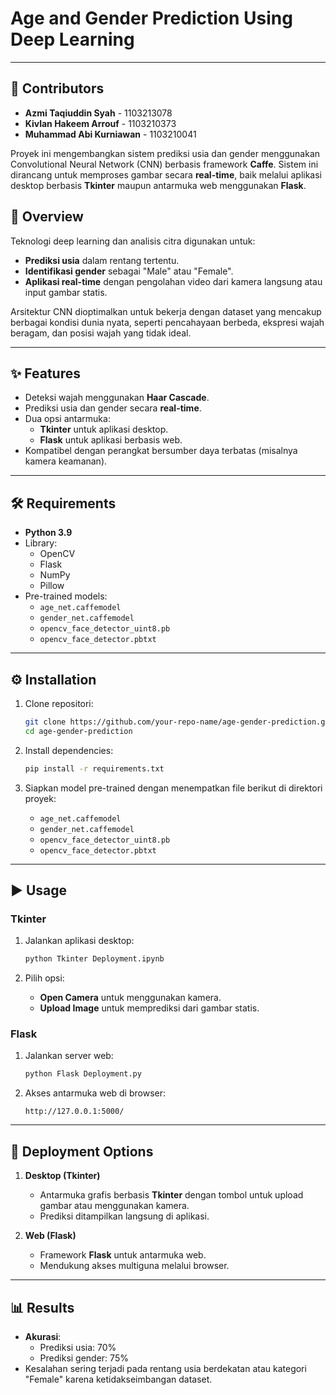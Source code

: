 # Age and Gender Prediction Using Deep Learning
---

## 👥 Contributors

- **Azmi Taqiuddin Syah** - 1103213078
- **Kivlan Hakeem Arrouf** - 1103210373
- **Muhammad Abi Kurniawan** - 1103210041

Proyek ini mengembangkan sistem prediksi usia dan gender menggunakan Convolutional Neural Network (CNN) berbasis framework **Caffe**. Sistem ini dirancang untuk memproses gambar secara **real-time**, baik melalui aplikasi desktop berbasis **Tkinter** maupun antarmuka web menggunakan **Flask**.


## 🌟 Overview

Teknologi deep learning dan analisis citra digunakan untuk:
- **Prediksi usia** dalam rentang tertentu.
- **Identifikasi gender** sebagai "Male" atau "Female".
- **Aplikasi real-time** dengan pengolahan video dari kamera langsung atau input gambar statis.

Arsitektur CNN dioptimalkan untuk bekerja dengan dataset yang mencakup berbagai kondisi dunia nyata, seperti pencahayaan berbeda, ekspresi wajah beragam, dan posisi wajah yang tidak ideal.

---

## ✨ Features

- Deteksi wajah menggunakan **Haar Cascade**.
- Prediksi usia dan gender secara **real-time**.
- Dua opsi antarmuka:
  - **Tkinter** untuk aplikasi desktop.
  - **Flask** untuk aplikasi berbasis web.
- Kompatibel dengan perangkat bersumber daya terbatas (misalnya kamera keamanan).

---

## 🛠 Requirements

- **Python 3.9**
- Library:
  - OpenCV
  - Flask
  - NumPy
  - Pillow
- Pre-trained models:
  - `age_net.caffemodel`
  - `gender_net.caffemodel`
  - `opencv_face_detector_uint8.pb`
  - `opencv_face_detector.pbtxt`

---

## ⚙️ Installation

1. Clone repositori:
   ```bash
   git clone https://github.com/your-repo-name/age-gender-prediction.git
   cd age-gender-prediction
   ```

2. Install dependencies:
   ```bash
   pip install -r requirements.txt
   ```

3. Siapkan model pre-trained dengan menempatkan file berikut di direktori proyek:
   - `age_net.caffemodel`
   - `gender_net.caffemodel`
   - `opencv_face_detector_uint8.pb`
   - `opencv_face_detector.pbtxt`

---

## ▶️ Usage

### **Tkinter**
1. Jalankan aplikasi desktop:
   ```bash
   python Tkinter Deployment.ipynb
   ```

2. Pilih opsi:
   - **Open Camera** untuk menggunakan kamera.
   - **Upload Image** untuk memprediksi dari gambar statis.

### **Flask**
1. Jalankan server web:
   ```bash
   python Flask Deployment.py
   ```

2. Akses antarmuka web di browser:
   ```
   http://127.0.0.1:5000/
   ```

---

## 🚀 Deployment Options

1. **Desktop (Tkinter)**
   - Antarmuka grafis berbasis **Tkinter** dengan tombol untuk upload gambar atau menggunakan kamera.
   - Prediksi ditampilkan langsung di aplikasi.

2. **Web (Flask)**
   - Framework **Flask** untuk antarmuka web.
   - Mendukung akses multiguna melalui browser.

---

## 📊 Results

- **Akurasi**:
  - Prediksi usia: 70%
  - Prediksi gender: 75%
- Kesalahan sering terjadi pada rentang usia berdekatan atau kategori "Female" karena ketidakseimbangan dataset.


